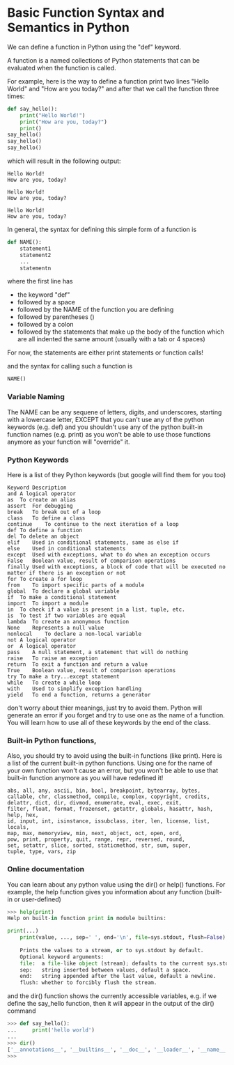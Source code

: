 # Basic Function Syntax and Semantics in Python

We can define a function in Python using the "def" keyword.

A function is a named collections of Python statements that can be evaluated
when the function is called.

For example, here is the way to define a function print two lines "Hello World" and "How are you today?"
and after that we call the function three times:
``` python
def say_hello():
    print("Hello World!")
    print("How are you, today?")
    print()
say_hello()
say_hello()
say_hello()
```
which will result in the following output:
``` text
Hello World!
How are you, today?

Hello World!
How are you, today?

Hello World!
How are you, today?

```

In general, the syntax for defining this simple form of a function is
``` python
def NAME():
    statement1
    statement2
    ...
    statementn
```
where the first line has 
* the keyword "def" 
* followed by a space
* followed by the NAME of the function you are defining
* followed by parentheses ()
* followed by a colon
* followed by the statements that make up the body of the function
which are all indented the same amount (usually with a tab or 4 spaces)

For now, the statements are either print statements
or function calls!

and the syntax for calling such a function is
``` python
NAME()
```

### Variable Naming
The NAME can be any sequene of letters, digits, and underscores,
starting with a lowercase letter, EXCEPT that you can't use any of
the python keywords (e.g. def) and you shouldn't use any of the python
built-in function names (e.g. print) as you won't be able to use those
functions anymore as your function will "override" it.

### Python Keywords
Here is a list of they Python keywords (but google will find them for you too)
``` text
Keyword	Description
and	A logical operator
as	To create an alias
assert	For debugging
break	To break out of a loop
class	To define a class
continue	To continue to the next iteration of a loop
def	To define a function
del	To delete an object
elif	Used in conditional statements, same as else if
else	Used in conditional statements
except	Used with exceptions, what to do when an exception occurs
False	Boolean value, result of comparison operations
finally	Used with exceptions, a block of code that will be executed no matter if there is an exception or not
for	To create a for loop
from	To import specific parts of a module
global	To declare a global variable
if	To make a conditional statement
import	To import a module
in	To check if a value is present in a list, tuple, etc.
is	To test if two variables are equal
lambda	To create an anonymous function
None	Represents a null value
nonlocal	To declare a non-local variable
not	A logical operator
or	A logical operator
pass	A null statement, a statement that will do nothing
raise	To raise an exception
return	To exit a function and return a value
True	Boolean value, result of comparison operations
try	To make a try...except statement
while	To create a while loop
with	Used to simplify exception handling
yield	To end a function, returns a generator
```
don't worry about thier meanings, just try to avoid them.
Python will generate an error if you forget and try to use
one as the name of a function. You will learn how to use
all of these keywords by the end of the class.

### Built-in Python functions,
Also, you should try to avoid using the built-in functions (like print).
Here is a list of the current built-in python functions. Using one
for the name of your own function won't cause an error, but you won't be able
to use that built-in function anymore as you will have redefined it!
``` text
abs, all, any, ascii, bin, bool, breakpoint, bytearray, bytes, 
callable, chr, classmethod, compile, complex, copyright, credits, 
delattr, dict, dir, divmod, enumerate, eval, exec, exit, 
filter, float, format, frozenset, getattr, globals, hasattr, hash, help, hex, 
id, input, int, isinstance, issubclass, iter, len, license, list, locals, 
map, max, memoryview, min, next, object, oct, open, ord, 
pow, print, property, quit, range, repr, reversed, round, 
set, setattr, slice, sorted, staticmethod, str, sum, super, 
tuple, type, vars, zip
```

### Online documentation
You can learn about any python value using the dir() or help() functions.
For example, the help function gives you information about any function (built-in or user-defined)
``` python
>>> help(print)
Help on built-in function print in module builtins:

print(...)
    print(value, ..., sep=' ', end='\n', file=sys.stdout, flush=False)
    
    Prints the values to a stream, or to sys.stdout by default.
    Optional keyword arguments:
    file:  a file-like object (stream); defaults to the current sys.stdout.
    sep:   string inserted between values, default a space.
    end:   string appended after the last value, default a newline.
    flush: whether to forcibly flush the stream.
```
and the dir() function shows the currently accessible variables, e.g.
if we define the say_hello function, then it will appear in the output of the dir() command
``` python
>>> def say_hello():
...     print('hello world')
... 
>>> dir()
['__annotations__', '__builtins__', '__doc__', '__loader__', '__name__', '__package__', '__spec__','say_hello']
>>> 
```



